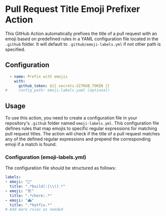# Pull Request Title Emoji Prefixer Action

This GitHub Action automatically prefixes the title of a pull request with an emoji based on predefined rules in a YAML configuration file located in the `.github` folder. It will default to `.github/emoji-labels.yml` if not other path is specified.

## Configuration

```yaml 
  - name: Prefix with emojis
    with:
      github_token: ${{ secrets.GITHUB_TOKEN }}
#     config_path: emoji-labels.yaml (optional)
```

## Usage

To use this action, you need to create a configuration file in your repository's `.github` folder named `emoji-labels.yml`. This configuration file defines rules that map emojis to specific regular expressions for matching pull request titles. The action will check if the title of a pull request matches any of the defined regular expressions and prepend the corresponding emoji if a match is found.

### Configuration (emoji-labels.yml)

The configuration file should be structured as follows:

```yaml
labels:
- emoji: "🔨"
  title: ".*build(:|\\().*"
- emoji: "🏗️"
  title: ".*chore:.*"
- emoji: "🚑"
  title: ".*hotfix.*"
# Add more rules as needed
```